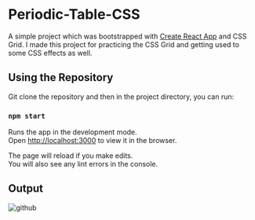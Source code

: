 # Periodic-Table-CSS

A simple project which was bootstrapped with [Create React App](https://github.com/facebook/create-react-app) and CSS Grid.
I made this project for practicing the CSS Grid and getting used to some CSS effects as well.

## Using the Repository

Git clone the repository and then in the project directory, you can run:

### `npm start`

Runs the app in the development mode.<br />
Open [http://localhost:3000](http://localhost:3000) to view it in the browser.

The page will reload if you make edits.<br />
You will also see any lint errors in the console.

## Output

![github](https://user-images.githubusercontent.com/7591614/203695958-23c597fb-22f9-4293-8517-3e9af4b1c74b.gif)
